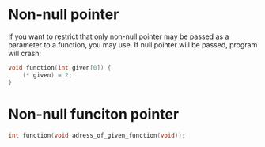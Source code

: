 #                  Non-null pointer

If you want to restrict that only non-null pointer may be passed as a parameter to a function, you may use. If null pointer will be passed, program will crash:
```C
void function(int given[0]) {
    (* given) = 2;
}
```









#                  Non-null funciton pointer

```C
int function(void adress_of_given_function(void)); 
```

